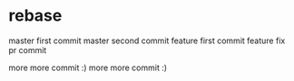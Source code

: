 # rebase

master first commit
master second commit
feature first commit
feature fix pr commit

more more commit :)
more more commit :)